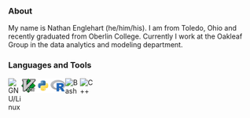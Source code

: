 ### About
My name is Nathan Englehart (he/him/his). I am from Toledo, Ohio and recently graduated from Oberlin College. Currently I work at the Oakleaf Group in the data analytics and modeling department. 

### Languages and Tools
[<img align="left" alt="GNU/Linux" width="26px" src="https://nathanenglehart.github.io/icons/linux.png" />](https://github.com/nathanenglehart)
<!-- <span class="fl-artix"></span> -->
[<img align="left" alt="Vim" width="30px" src="https://raw.githubusercontent.com/github/explore/80688e429a7d4ef2fca1e82350fe8e3517d3494d/topics/vim/vim.png" />](https://github.com/nathanenglehart)
[<img align="left" alt="Python" width="30px" src="https://raw.githubusercontent.com/github/explore/80688e429a7d4ef2fca1e82350fe8e3517d3494d/topics/python/python.png" />](https://github.com/nathanenglehart)
[<img align="left" alt="R" width="30px" src="https://raw.githubusercontent.com/github/explore/80688e429a7d4ef2fca1e82350fe8e3517d3494d/topics/r/r.png" />](https://github.com/nathanenglehart)
[<img align="left" alt="Bash" width="30px" src="https://nathanenglehart.github.io/icons/bash.png" />](https://github.com/nathanenglehart)
[<img align="left" alt="C++" width="30px" src="https://nathanenglehart.github.io/icons/cpp.png" />](https://github.com/nathanenglehart)
<!--[<img align="left" alt="i3" width="30px" src="https://raw.githubusercontent.com/github/explore/80688e429a7d4ef2fca1e82350fe8e3517d3494d/topics/python/i3wm.png" />](https://github.com/nathanenglehart) -->
